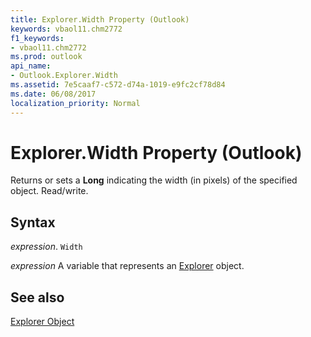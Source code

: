 ```yaml
---
title: Explorer.Width Property (Outlook)
keywords: vbaol11.chm2772
f1_keywords:
- vbaol11.chm2772
ms.prod: outlook
api_name:
- Outlook.Explorer.Width
ms.assetid: 7e5caaf7-c572-d74a-1019-e9fc2cf78d84
ms.date: 06/08/2017
localization_priority: Normal
---
```



# Explorer.Width Property (Outlook)

Returns or sets a  **Long** indicating the width (in pixels) of the specified object. Read/write.


## Syntax

_expression_. `Width`

_expression_ A variable that represents an [Explorer](./Outlook.Explorer.md) object.


## See also


[Explorer Object](Outlook.Explorer.md)

